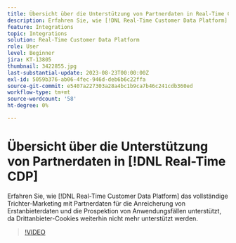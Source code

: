 ```yaml
---
title: Übersicht über die Unterstützung von Partnerdaten in Real-Time CDP
description: Erfahren Sie, wie [!DNL Real-Time Customer Data Platform] das vollständige Trichter-Marketing mit Partnerdaten für die Anreicherung von Erstanbieterdaten und die Prospektion von Anwendungsfällen unterstützt, da Drittanbieter-Cookies weiterhin nicht mehr unterstützt werden. 
feature: Integrations
topic: Integrations
solution: Real-Time Customer Data Platform
role: User
level: Beginner
jira: KT-13805
thumbnail: 3422855.jpg
last-substantial-update: 2023-08-23T00:00:00Z
exl-id: 5059b376-ab06-4fec-946d-deb6b6c22ffa
source-git-commit: e5407a227303a28a4bc1b9ca7b46c241cdb360ed
workflow-type: tm+mt
source-wordcount: '58'
ht-degree: 0%

---
```


# Übersicht über die Unterstützung von Partnerdaten in [!DNL Real-Time CDP]

Erfahren Sie, wie [!DNL Real-Time Customer Data Platform] das vollständige Trichter-Marketing mit Partnerdaten für die Anreicherung von Erstanbieterdaten und die Prospektion von Anwendungsfällen unterstützt, da Drittanbieter-Cookies weiterhin nicht mehr unterstützt werden. 

>[!VIDEO](https://video.tv.adobe.com/v/3422855/?learn=on)
